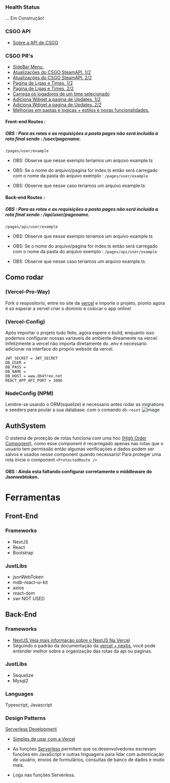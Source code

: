 ### Health Status
...
Em Construção!


### CSGO API
- [Sobre a API de CSGO](https://github.com/Underewarrr/tactical-titans-cs/pull/4)

### CSGO PR's
- [SideBar Menu.](https://github.com/Underewarrr/tactical-titans-cs/pull/1)
- [Atualizações do CSGO SteamAPI. 1/2](https://github.com/Underewarrr/tactical-titans-cs/pull/2)
- [Atualizações do CSGO SteamAPI. 2/2](https://github.com/Underewarrr/tactical-titans-cs/pull/3)
- [Pagina de Ligas e Times. 1/2](https://github.com/Underewarrr/tactical-titans-cs/pull/4)
- [Pagina de Ligas e Times. 2/2](https://github.com/Underewarrr/tactical-titans-cs/pull/5)
- [Carrega os jogadores de um time selecionado](https://github.com/Underewarrr/tactical-titans-cs/pull/6)
- [Adiciona Wdiget a pagina de Updates. 1/2](https://github.com/Underewarrr/tactical-titans-cs/pull/7)
- [Adiciona Wdiget a pagina de Updates. 2/2](https://github.com/Underewarrr/tactical-titans-cs/pull/8)
- [Melhorias em pastas e logicas + estilos e novas funcionalidades.](https://github.com/Underewarrr/tactical-titans-cs/pull/9)


#### Front-end Routes :
##### OBS : Para as rotas e as requisições a pasta pages não será incluida a rota final sendo : /user/pagename.

`/pages/user/example`
- OBS: Observe que nesse exemplo teriamos um arquivo example.ts

- OBS: Se o nome do arquivo/pagina for index.ts então será carregado com o nome da pasta do arquivo exemplo :
`/pages/user/example`
- OBS: Observe que nesse caso teriamos um arquivo example.ts

#### Back-end Routes :
##### OBS : Para as rotas e as requisições a pasta pages não será incluida a rota final sendo : /api/user/pagename.

`/pages/api/user/example`
- OBS: Observe que nesse exemplo teriamos um arquivo example.ts

- OBS: Se o nome do arquivo/pagina for index.ts então será carregado com o nome da pasta do arquivo exemplo :
`/pages/api/user/example`
- OBS: Observe que nesse caso teriamos um arquivo example.ts

## Como rodar
### (Vercel-Pro-Way)
Fork o respositorio, entre no site da [vercel](https://vercel.com/) e importe o projeto, pronto agora é só esperar a vervel criar o dominio e colocar o app online!
### (Vercel-Config)
Após importar o projeto tudo feito, agora espere o build, enquanto isso podemos configurar nossas variaveis de ambiente direamente na vercel.
Infelizmente a vercel não importa diretamente do .env é necessario adicionar na interface do proprio website da vercel.
```
JWT_SECRET = JWT_SECRET
DB_USER = 
DB_PASS = 
DB_NAME =
DB_HOST = www.db4free.net
REACT_APP_API_PORT = 3000
```
### NodeConfig (NPM)
Lembre-se usando o ORM(squelize) é necessario antes rodar as migrations e seeders para poular a sua database.
com o comando `db:reset`
![image](https://github.com/Underewarrr/template-vercel-serverless-fullstack/assets/74227915/b6435c71-2932-4146-ab7a-4a0ebb2a3126)


## AuthSystem
O sistema de proteção de rotas funciona com uma hoc [(High Order Component)](https://github.com/Underewarrr/template-vercel-serverless-fullstack/blob/master/pages/hoc/withAuth.tsx), como esse component é recarregado apenas nas rotas que o usuario tem permissão então algumas verificações e dados podem ser salvos e usados nesse component quando necessario!
Para proteger uma rota inicie o component `<ProtectedRoute />`

#### OBS : Ainda esta faltando configurar corretamente o middleware do Jsonwebtoken.

#### 

# Ferramentas
## Front-End
### Frameworks
- NextJS
- React 
- Bootstrap
### JustLibs
- jsonWebToken
- mdb-react-ui-kit
- axios
- react-dom
- swr NOT USED
## Back-End
### Frameworks
- [NextJS Veja mais informação sobre o NextJS Na Vercel](https://vercel.com/docs/frameworks/nextjs)
- Seguindo o padrão da documentação da [vercel + nextjs](https://vercel.com/docs/frameworks/nextjs), você pode entender melhor sobre a organização das rotas da api ou paginas.

### JustLibs
- Sequelize
- Mysql2
### Languages
Typescript, Javascript


### Design Patterns
[Serverless Development](https://www.infoq.com/articles/design-patterns-for-serverless-systems/)
- [Simples de usar com a Vercel](https://vercel.com/docs/concepts/functions/serverless-functions)
- As funções [Serverless](https://vercel.com/docs/concepts/functions/serverless-functions) permitem que os desenvolvedores escrevam funções em JavaScript e outras linguagens para lidar com autenticação de usuário, envios de formulários, consultas de banco de dados  e muito mais.

- Logs nas funções Serverless.


